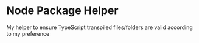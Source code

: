 # Node Package Helper

My helper to ensure TypeScript transpiled files/folders are valid according to my preference
